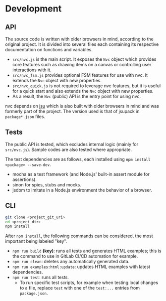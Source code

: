 # Development

## API

The source code is written with older browsers in mind, according to the
original project. It is divided into several files each containing its
respective documentation on functions and variables.
- `src/nvc.js` is the main script. It exposes the `Nvc` object which provides
core features such as drawing items on a canvas or controlling user interactions
with it.
- `src/nvc_fsm.js` provides optional FSM features for use with nvc. It extends
the `Nvc` object with new properties.
- `src/nvc_quick.js` is not required to leverage nvc features, but it is useful
for a quick start and also extends the `Nvc` object with new properties.
- As a result, the `Nvc` (public) API is the entry point for using nvc.

nvc depends on [jsu](https://github.com/arlogy/jsu) which is also built with
older browsers in mind and was formerly part of the project. The version used is
that of jsupack in `package*.json` files.

## Tests

The public API is tested, which excludes internal logic (mainly for `src/nvc.js`).
Sample codes are also tested where appropriate.

The test dependencies are as follows, each installed using `npm install <package> --save-dev`.
- mocha as a test framework (and Node.js' built-in assert module for assertions).
- sinon for spies, stubs and mocks.
- jsdom to imitate in a Node.js environment the behavior of a browser.

## CLI

```bash
git clone <project_git_uri>
cd <project_dir>
npm install
```

After `npm install`, the following commands can be considered, the most
important being labeled "key".
- `npm run build` **(key)**: runs all tests and generates HTML examples; this is
the command to use in GitLab CI/CD automation for example.
- `npm run clean`: deletes any automatically generated data.
- `npm run examples:html:update`: updates HTML examples with latest
dependencies.
- `npm run test`: runs all tests.
    - To run specific test scripts, for example when testing local changes to a
    file, replace `test` with one of the `test:...` entries from `package.json`.
